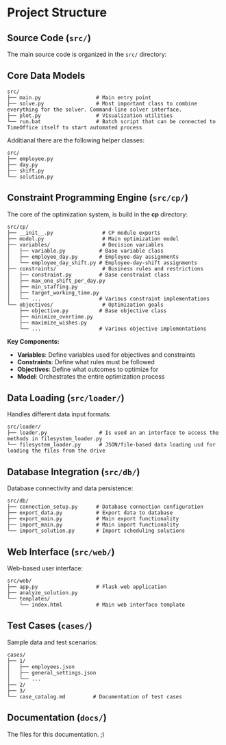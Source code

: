 # Project Structure

## Source Code (`src/`)

The main source code is organized in the `src/` directory:

## Core Data Models


```
src/
├── main.py                  # Main entry point
├── solve.py                 # Most important class to combine everything for the solver. Command-line solver interface.
├── plot.py                  # Visualization utilities
└── run.bat                  # Batch script that can be connected to TimeOffice itself to start automated process
```

Additianal there are the following helper classes:
```
src/
├── employee.py
├── day.py
├── shift.py
└── solution.py
```

## Constraint Programming Engine (`src/cp/`)

The core of the optimization system, is build in the **cp** directory:

```
src/cp/
├── __init__.py                # CP module exports
├── model.py                   # Main optimization model
├── variables/                 # Decision variables
│   ├── variable.py           # Base variable class
│   ├── employee_day.py       # Employee-day assignments
│   └── employee_day_shift.py # Employee-day-shift assignments
├── constraints/               # Business rules and restrictions
│   ├── constraint.py         # Base constraint class
│   ├── max_one_shift_per_day.py
│   ├── min_staffing.py
│   ├── target_working_time.py
│   └── ...                   # Various constraint implementations
└── objectives/                # Optimization goals
    ├── objective.py          # Base objective class
    ├── minimize_overtime.py
    ├── maximize_wishes.py
    └── ...                   # Various objective implementations
```

**Key Components:**

- **Variables**: Define variables used for objectives and constraints
- **Constraints**: Define what rules must be followed
- **Objectives**: Define what outcomes to optimize for
- **Model**: Orchestrates the entire optimization process

## Data Loading (`src/loader/`)

Handles different data input formats:

```
src/loader/
├── loader.py                 # Is used an an interface to access the methods in filesystem_loader.py
└── filesystem_loader.py      # JSON/file-based data loading usd for loading the files from the drive
```

## Database Integration (`src/db/`)

Database connectivity and data persistence:

```
src/db/
├── connection_setup.py      # Database connection configuration
├── export_data.py           # Export data to database
├── export_main.py           # Main export functionality
├── import_main.py           # Main import functionality
└── import_solution.py       # Import scheduling solutions
```

## Web Interface (`src/web/`)

Web-based user interface:

```
src/web/
├── app.py                   # Flask web application
├── analyze_solution.py
└── templates/
    └── index.html           # Main web interface template
```

## Test Cases (`cases/`)

Sample data and test scenarios:

```
cases/
├── 1/
│   ├── employees.json
│   ├── general_settings.json
│   └── ...
├── 2/
├── 3/
└── case_catalog.md         # Documentation of test cases
```
## Documentation (`docs/`)

The files for this documentation. ;)
